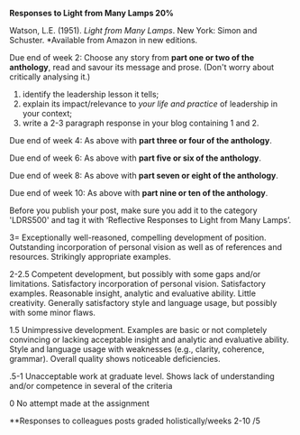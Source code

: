 **Responses to Light from Many Lamps 20%**

Watson, L.E. \(1951\). _Light from Many Lamps_. New York: Simon and Schuster. \*Available from Amazon in new editions.

Due end of week 2: Choose any story from **part one or two of the anthology**, read and savour its message and prose. \(Don't worry about critically analysing it.\)

1. identify the leadership lesson it tells;
2. explain its impact/relevance to _your life and practice_ of leadership in your context;
3. write a 2-3 paragraph response in your blog containing 1 and 2.

Due end of week 4: As above with **part three or four of the anthology**.

Due end of week 6: As above with  **part five or six of the anthology**.

Due end of week 8: As above with **part seven or eight of the anthology**.

Due end of week 10: As above with **part nine or ten of the anthology**.

Before you publish your post, make sure you add it to the category 'LDRS500' and tag it with ‘Reflective Responses to Light from Many Lamps’.

3= Exceptionally well-reasoned, compelling development of position. Outstanding incorporation of personal vision as well as of references and resources. Strikingly appropriate examples.

2-2.5 Competent development, but possibly with some gaps and/or limitations. Satisfactory incorporation of personal vision. Satisfactory examples. Reasonable insight, analytic and evaluative ability. Little creativity. Generally satisfactory style and language usage, but possibly with some minor flaws.

1.5 Unimpressive development. Examples are basic or not completely convincing or lacking acceptable insight and analytic and evaluative ability. Style and language usage with weaknesses \(e.g., clarity, coherence, grammar\). Overall quality shows noticeable deficiencies.

.5-1 Unacceptable work at graduate level. Shows lack of understanding and/or competence in several of the criteria

0 No attempt made at the assignment

\*\*Responses to colleagues posts graded holistically/weeks 2-10 /5



